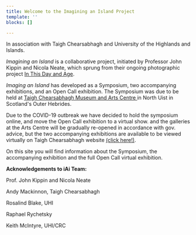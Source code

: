 ```yaml
---
title: Welcome to the Imagining an Island Project
template: ''
blocks: []

---
```


In association with Taigh Chearsabhagh and University of the Highlands and Islands.

_Imagining an Island_ is a collaborative project, initiated by Professor John Kippin and Nicola Neate, which sprung from their ongoing photographic project [In This Day and Age](https://inthisdayandage.org "In This Day and Age").

_Imaging an Island_ has developed as a Symposium, two accompanying exhibitions, and an Open Call exhibition. The Symposium was due to be held at [Taigh Chearsabhagh Museum and Arts Centre ](https://www.taigh-chearsabhagh.org "Taigh Chearsabhagh")in North Uist in Scotland's Outer Hebrides.

Due to the COVID-19 outbreak we have decided to hold the symposium online, and move the Open Call exhibition to a virtual show. and the galleries at the Arts Centre will be gradually re-opened in accordance with gov. advice, but the two accompanying exhibitions are available to be viewed virtually on Taigh Chearsabhagh website [(click here!)](https://www.taigh-chearsabhagh.org/tcvr360storage/now/?lang=en "Exhibitions virtual").

On this site you will find information about the Symposium, the accompanying exhibition and the full Open Call virtual exhibition.

**Acknowledgements to iAi Team:**

Prof. John Kippin and Nicola Neate

Andy Mackinnon, Taigh Chearsabhagh

Rosalind Blake, UHI

Raphael Rychetsky

Keith McIntyre, UHI/CRC
